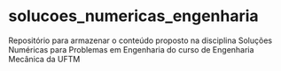 # solucoes_numericas_engenharia
Repositório para armazenar o conteúdo proposto na disciplina Soluções Numéricas para Problemas em Engenharia do curso de Engenharia Mecânica da UFTM
